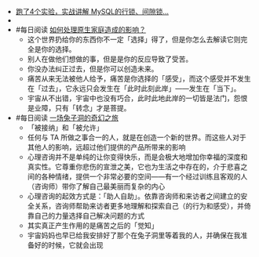 - [跑了4个实验，实战讲解 MySQL的行锁、间隙锁...​](https://mp.weixin.qq.com/s?__biz=MzI3ODA0ODkwNA==&mid=2247486788&idx=1&sn=ab19b45c9dc4f7833b5b22e368c8dbc5&chksm=eb5db4a3dc2a3db592c06424f50c877acfb4ee08d8cfe2937b18d0d963cedc43cb3ab1d32c28#rd)
-
- #每日阅读 [如何处理原生家庭造成的影响？](https://juicing.today/juice/20220201)
	- 这个世界扔给你的东西你不一定「选择」得了，但是你怎么去解读它则完全是你的选择。
	- 别人在做他们想做的事，但是是你的反应导致了受苦。
	- 你没办法纠正过去，但是你可以创造未来。
	- 痛苦从来无法被他人给予，痛苦是你选择的「感受」，而这个感受并不发生在「过去」，它永远只会发生在「此时此刻此岸」——发生在「当下」。
	- 宇宙从不出错，宇宙中也没有巧合，此时此地此岸的一切皆是法门，怨恨是业障，只有「转念」才是菩提。
- #每日阅读 [一场兔子洞的奇幻之旅](https://juicing.today/juice/20220204)
	- 「被接纳」和「被允许」
	- 任何与 TA 所做之事合一的人，就是在创造一个新的世界。而这些人对于其他人的影响，远超过他们提供的产品所带来的影响
	- 心理咨询并不是单纯的让你变得快乐，而是会极大地增加你幸福的深度和真实性。它尊重你悲伤的宣泄之美，它也为生活之中存在的，介于悲喜之间的各种情绪，提供一个非常必要的空间——有一个经过训练且客观的人（咨询师）带你了解自己最美丽而复杂的内心
	- 心理咨询的起效方式是：「助人自助」。依靠咨询师和来访者之间建立的安全关系，咨询师帮助来访者更多地理解和探索自己（的行为和感受），并倚靠自己的力量选择自己解决问题的方式
	- 其实真正产生作用的是痛苦之后的「觉知」
	- 宇宙妈妈也早已给我安排好了那个在兔子洞里等着我的人，并确保在我准备好的时候，它就会出现